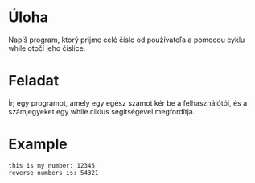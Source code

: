 # Úloha
Napíš program, ktorý prijme celé číslo od používateľa a pomocou cyklu while otočí jeho číslice.

# Feladat
Írj egy programot, amely egy egész számot kér be a felhasználótól, és a számjegyeket egy while ciklus segítségével megfordítja.

# Example
```
this is my number: 12345
reverse numbers is: 54321
```